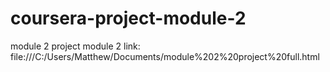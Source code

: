 # coursera-project-module-2
module 2 project
module 2 link: file:///C:/Users/Matthew/Documents/module%202%20project%20full.html
